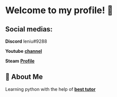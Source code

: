 
# Welcome to my profile! 👋


## Social medias:
**Discord** leniu#9288

**Youtube** [**channel**](https://www.youtube.com/channel/UCuA-7lIt0vUSn9xxG4Srmog)

**Steam** [**Profile**](https://steamcommunity.com/id/zmudax/)

## 🚀 About Me
Learning python with the help of [**best tutor**](https://github.com/JokerTux)

